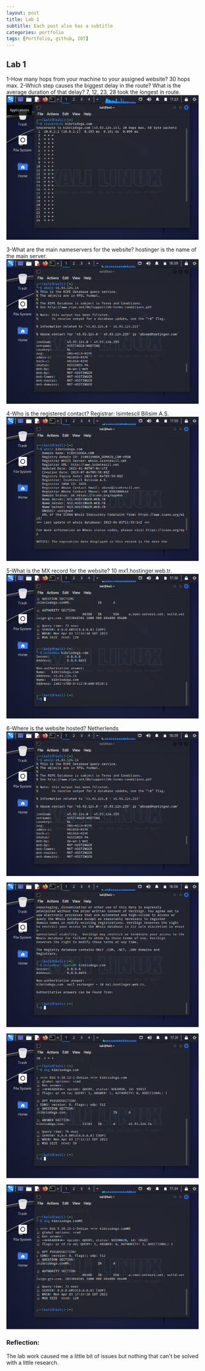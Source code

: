 ```yaml
---
layout: post
title: Lab 1 
subtitle: Each post also has a subtitle
categories: portfolio
tags: [Portfolio, github, IOT]
---
```


## Lab 1

1-How many hops from your machine to your assigned website?
  30 hops max.
2-Which step causes the biggest delay in the route? What is the average duration of that delay?
  7, 12, 23, 28 took the longest in route.  
![datacamp certification](/assets/images/banners/lab1/1.png)

3-What are the main nameservers for the website?
  hostinger is the name of the main server. 
![datacamp certification](/assets/images/banners/lab1/7.png)

4-Who is the registered contact?
  Registrar: Isimtescil Bilisim A.S.
![datacamp certification](/assets/images/banners/lab1/5.png)

5-What is the MX record for the website?
  10 mx1.hostinger.web.tr.
![datacamp certification](/assets/images/banners/lab1/4.png)

6-Where is the website hosted?
  Netherlends
![datacamp certification](/assets/images/banners/lab1/7.png)

![datacamp certification](/assets/images/banners/lab1/6.png)

![datacamp certification](/assets/images/banners/lab1/2.png)

![datacamp certification](/assets/images/banners/lab1/3.png)

### Reflection:
The lab work caused me a little bit of issues but nothing that can't be solved with a little research.

